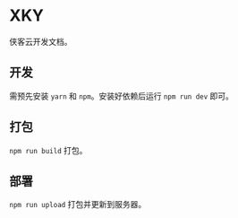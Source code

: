 # XKY

侠客云开发文档。

## 开发

需预先安装 `yarn` 和 `npm`。安装好依赖后运行 `npm run dev`  即可。

## 打包

`npm run build` 打包。


## 部署

`npm run upload` 打包并更新到服务器。

